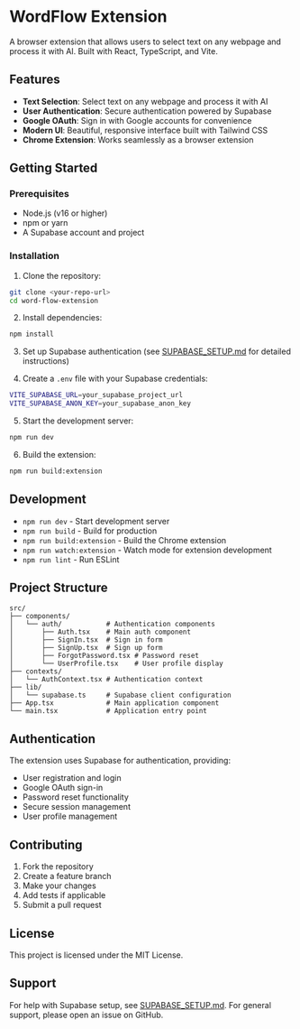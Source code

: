 # WordFlow Extension

A browser extension that allows users to select text on any webpage and process it with AI. Built with React, TypeScript, and Vite.

## Features

- **Text Selection**: Select text on any webpage and process it with AI
- **User Authentication**: Secure authentication powered by Supabase
- **Google OAuth**: Sign in with Google accounts for convenience
- **Modern UI**: Beautiful, responsive interface built with Tailwind CSS
- **Chrome Extension**: Works seamlessly as a browser extension

## Getting Started

### Prerequisites

- Node.js (v16 or higher)
- npm or yarn
- A Supabase account and project

### Installation

1. Clone the repository:

```bash
git clone <your-repo-url>
cd word-flow-extension
```

2. Install dependencies:

```bash
npm install
```

3. Set up Supabase authentication (see [SUPABASE_SETUP.md](./SUPABASE_SETUP.md) for detailed instructions)

4. Create a `.env` file with your Supabase credentials:

```bash
VITE_SUPABASE_URL=your_supabase_project_url
VITE_SUPABASE_ANON_KEY=your_supabase_anon_key
```

5. Start the development server:

```bash
npm run dev
```

6. Build the extension:

```bash
npm run build:extension
```

## Development

- `npm run dev` - Start development server
- `npm run build` - Build for production
- `npm run build:extension` - Build the Chrome extension
- `npm run watch:extension` - Watch mode for extension development
- `npm run lint` - Run ESLint

## Project Structure

```
src/
├── components/
│   └── auth/           # Authentication components
│       ├── Auth.tsx    # Main auth component
│       ├── SignIn.tsx  # Sign in form
│       ├── SignUp.tsx  # Sign up form
│       ├── ForgotPassword.tsx # Password reset
│       └── UserProfile.tsx    # User profile display
├── contexts/
│   └── AuthContext.tsx # Authentication context
├── lib/
│   └── supabase.ts     # Supabase client configuration
├── App.tsx             # Main application component
└── main.tsx            # Application entry point
```

## Authentication

The extension uses Supabase for authentication, providing:

- User registration and login
- Google OAuth sign-in
- Password reset functionality
- Secure session management
- User profile management

## Contributing

1. Fork the repository
2. Create a feature branch
3. Make your changes
4. Add tests if applicable
5. Submit a pull request

## License

This project is licensed under the MIT License.

## Support

For help with Supabase setup, see [SUPABASE_SETUP.md](./SUPABASE_SETUP.md).
For general support, please open an issue on GitHub.
